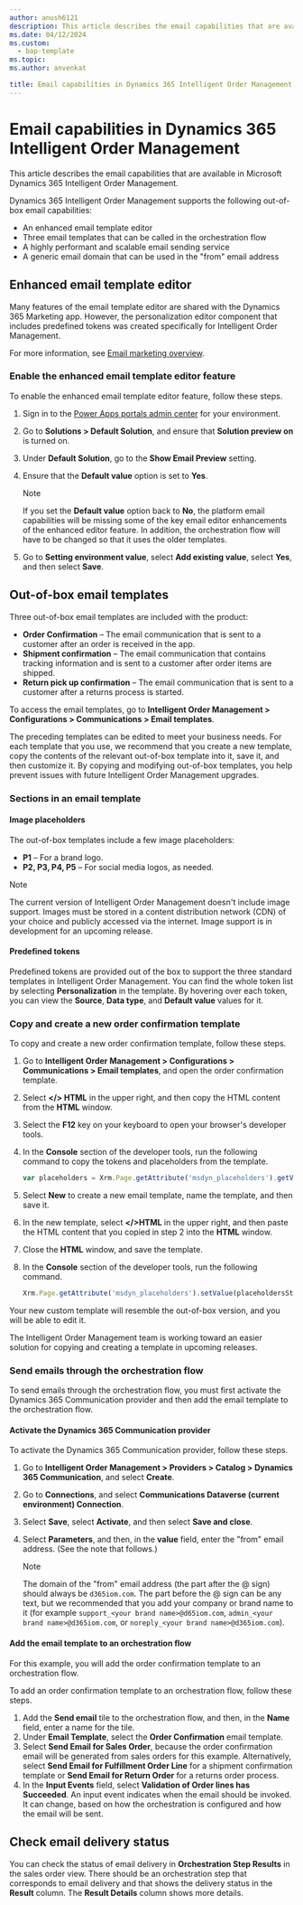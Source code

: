 ```yaml
---
author: anush6121 
description: This article describes the email capabilities that are available in Microsoft Dynamics 365 Intelligent Order Management.
ms.date: 04/12/2024
ms.custom: 
  - bap-template
ms.topic: 
ms.author: anvenkat

title: Email capabilities in Dynamics 365 Intelligent Order Management
---
```


# Email capabilities in Dynamics 365 Intelligent Order Management

This article describes the email capabilities that are available in Microsoft Dynamics 365 Intelligent Order Management.

Dynamics 365 Intelligent Order Management supports the following out-of-box email capabilities:

- An enhanced email template editor
- Three email templates that can be called in the orchestration flow
- A highly performant and scalable email sending service
- A generic email domain that can be used in the "from" email address

## Enhanced email template editor

Many features of the email template editor are shared with the Dynamics 365 Marketing app. However, the personalization editor component that includes predefined tokens was created specifically for Intelligent Order Management.

For more information, see [Email marketing overview](/dynamics365/marketing/prepare-marketing-emails).

### Enable the enhanced email template editor feature

To enable the enhanced email template editor feature, follow these steps.

1. Sign in to the [Power Apps portals admin center](/power-apps/maker/portals/admin/admin-overview#open-power-apps-portals-admin-center) for your environment. 
1. Go to **Solutions \> Default Solution**, and ensure that **Solution preview on** is turned on.
1. Under **Default Solution**, go to the **Show Email Preview** setting.
1. Ensure that the **Default value** option is set to **Yes**.

    > [!NOTE]
    > If you set the **Default value** option back to **No**, the platform email capabilities will be missing some of the key email editor enhancements of the enhanced editor feature. In addition, the orchestration flow will have to be changed so that it uses the older templates.

1. Go to **Setting environment value**, select **Add existing value**, select **Yes**, and then select **Save**.

## Out-of-box email templates

Three out-of-box email templates are included with the product:

- **Order Confirmation** – The email communication that is sent to a customer after an order is received in the app.
- **Shipment confirmation** – The email communication that contains tracking information and is sent to a customer after order items are shipped.
- **Return pick up confirmation** – The email communication that is sent to a customer after a returns process is started.

To access the email templates, go to **Intelligent Order Management \> Configurations \> Communications \> Email templates**.

The preceding templates can be edited to meet your business needs. For each template that you use, we recommend that you create a new template, copy the contents of the relevant out-of-box template into it, save it, and then customize it. By copying and modifying out-of-box templates, you help prevent issues with future Intelligent Order Management upgrades.

### Sections in an email template

#### Image placeholders

The out-of-box templates include a few image placeholders:

- **P1** – For a brand logo.
- **P2, P3, P4, P5** – For social media logos, as needed.

> [!NOTE]
> The current version of Intelligent Order Management doesn't include image support. Images must be stored in a content distribution network (CDN) of your choice and publicly accessed via the internet. Image support is in development for an upcoming release.

#### Predefined tokens

Predefined tokens are provided out of the box to support the three standard templates in Intelligent Order Management. You can find the whole token list by selecting **Personalization** in the template. By hovering over each token, you can view the **Source**, **Data type**, and **Default value** values for it.

### Copy and create a new order confirmation template

To copy and create a new order confirmation template, follow these steps.

1. Go to **Intelligent Order Management \> Configurations \> Communications \> Email templates**, and open the order confirmation template.
1. Select **\</\> HTML** in the upper right, and then copy the HTML content from the **HTML** window.
1. Select the **F12** key on your keyboard to open your browser's developer tools.
1. In the **Console** section of the developer tools, run the following command to copy the tokens and placeholders from the template.

    ```JavaScript
    var placeholders = Xrm.Page.getAttribute('msdyn_placeholders').getValue()
    ```

1. Select **New** to create a new email template, name the template, and then save it.
1. In the new template, select **\</\>HTML** in the upper right, and then paste the HTML content that you copied in step 2 into the **HTML** window.
1. Close the **HTML** window, and save the template.
1. In the **Console** section of the developer tools, run the following command.

    ```JavaScript
    Xrm.Page.getAttribute('msdyn_placeholders').setValue(placeholdersStr)
    ```

Your new custom template will resemble the out-of-box version, and you will be able to edit it.

The Intelligent Order Management team is working toward an easier solution for copying and creating a template in upcoming releases.

### Send emails through the orchestration flow

To send emails through the orchestration flow, you must first activate the Dynamics 365 Communication provider and then add the email template to the orchestration flow.

#### Activate the Dynamics 365 Communication provider

To activate the Dynamics 365 Communication provider, follow these steps.

1. Go to **Intelligent Order Management \> Providers \> Catalog \> Dynamics 365 Communication**, and select **Create**.
1. Go to **Connections**, and select **Communications Dataverse (current environment) Connection**.
1. Select **Save**, select **Activate**, and then select **Save and close**.
1. Select **Parameters**, and then, in the **value** field, enter the "from" email address. (See the note that follows.)

    > [!NOTE]
    > The domain of the "from" email address (the part after the \@ sign) should always be `d365iom.com`. The part before the \@ sign can be any text, but we recommended that you add your company or brand name to it (for example `support_<your brand name>@d65iom.com`, `admin_<your brand name>@d365iom.com`, or `noreply_<your brand name>@d365iom.com`).

#### Add the email template to an orchestration flow

For this example, you will add the order confirmation template to an orchestration flow.

To add an order confirmation template to an orchestration flow, follow these steps.

1. Add the **Send email** tile to the orchestration flow, and then, in the **Name** field, enter a name for the tile.
1. Under **Email Template**, select the **Order Confirmation** email template.
1. Select **Send Email for Sales Order**, because the order confirmation email will be generated from sales orders for this example. Alternatively, select **Send Email for Fulfillment Order Line** for a shipment confirmation template or **Send Email for Return Order** for a returns order process.
1. In the **Input Events** field, select **Validation of Order lines has Succeeded**. An input event indicates when the email should be invoked. It can change, based on how the orchestration is configured and how the email will be sent.

## Check email delivery status

You can check the status of email delivery in **Orchestration Step Results** in the sales order view. There should be an orchestration step that corresponds to email delivery and that shows the delivery status in the **Result** column. The **Result Details** column shows more details.
